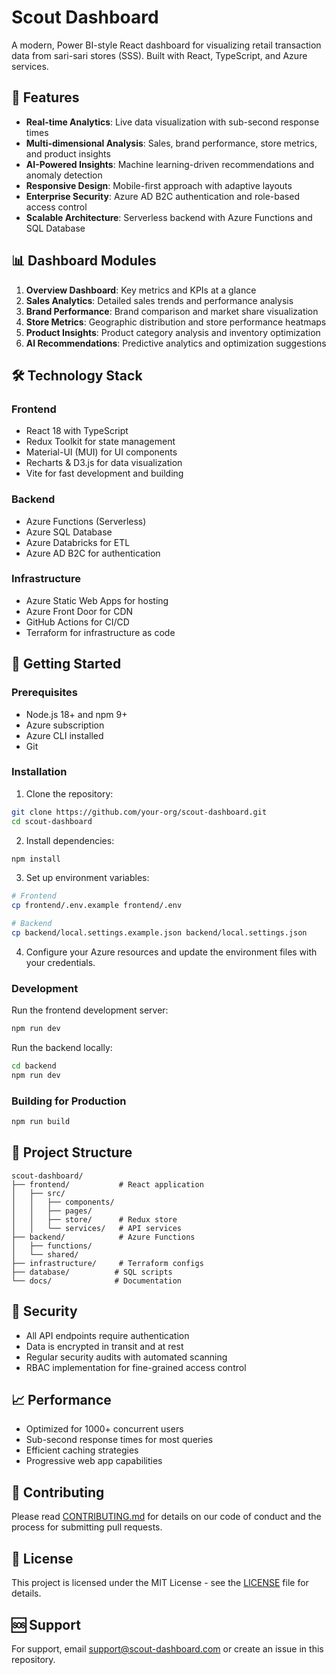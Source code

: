 # Scout Dashboard

A modern, Power BI-style React dashboard for visualizing retail transaction data from sari-sari stores (SSS). Built with React, TypeScript, and Azure services.

## 🚀 Features

- **Real-time Analytics**: Live data visualization with sub-second response times
- **Multi-dimensional Analysis**: Sales, brand performance, store metrics, and product insights
- **AI-Powered Insights**: Machine learning-driven recommendations and anomaly detection
- **Responsive Design**: Mobile-first approach with adaptive layouts
- **Enterprise Security**: Azure AD B2C authentication and role-based access control
- **Scalable Architecture**: Serverless backend with Azure Functions and SQL Database

## 📊 Dashboard Modules

1. **Overview Dashboard**: Key metrics and KPIs at a glance
2. **Sales Analytics**: Detailed sales trends and performance analysis
3. **Brand Performance**: Brand comparison and market share visualization
4. **Store Metrics**: Geographic distribution and store performance heatmaps
5. **Product Insights**: Product category analysis and inventory optimization
6. **AI Recommendations**: Predictive analytics and optimization suggestions

## 🛠️ Technology Stack

### Frontend
- React 18 with TypeScript
- Redux Toolkit for state management
- Material-UI (MUI) for UI components
- Recharts & D3.js for data visualization
- Vite for fast development and building

### Backend
- Azure Functions (Serverless)
- Azure SQL Database
- Azure Databricks for ETL
- Azure AD B2C for authentication

### Infrastructure
- Azure Static Web Apps for hosting
- Azure Front Door for CDN
- GitHub Actions for CI/CD
- Terraform for infrastructure as code

## 🚦 Getting Started

### Prerequisites

- Node.js 18+ and npm 9+
- Azure subscription
- Azure CLI installed
- Git

### Installation

1. Clone the repository:
```bash
git clone https://github.com/your-org/scout-dashboard.git
cd scout-dashboard
```

2. Install dependencies:
```bash
npm install
```

3. Set up environment variables:
```bash
# Frontend
cp frontend/.env.example frontend/.env

# Backend
cp backend/local.settings.example.json backend/local.settings.json
```

4. Configure your Azure resources and update the environment files with your credentials.

### Development

Run the frontend development server:
```bash
npm run dev
```

Run the backend locally:
```bash
cd backend
npm run dev
```

### Building for Production

```bash
npm run build
```

## 📁 Project Structure

```
scout-dashboard/
├── frontend/           # React application
│   ├── src/
│   │   ├── components/
│   │   ├── pages/
│   │   ├── store/      # Redux store
│   │   └── services/   # API services
├── backend/            # Azure Functions
│   ├── functions/
│   └── shared/
├── infrastructure/     # Terraform configs
├── database/          # SQL scripts
└── docs/              # Documentation
```

## 🔐 Security

- All API endpoints require authentication
- Data is encrypted in transit and at rest
- Regular security audits with automated scanning
- RBAC implementation for fine-grained access control

## 📈 Performance

- Optimized for 1000+ concurrent users
- Sub-second response times for most queries
- Efficient caching strategies
- Progressive web app capabilities

## 🤝 Contributing

Please read [CONTRIBUTING.md](CONTRIBUTING.md) for details on our code of conduct and the process for submitting pull requests.

## 📄 License

This project is licensed under the MIT License - see the [LICENSE](LICENSE) file for details.

## 🆘 Support

For support, email support@scout-dashboard.com or create an issue in this repository.